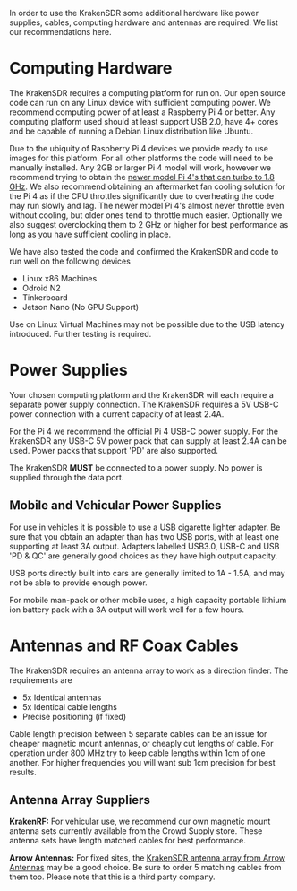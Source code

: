 In order to use the KrakenSDR some additional hardware like power supplies, cables, computing hardware and antennas are required. We list our recommendations here.

# Computing Hardware
The KrakenSDR requires a computing platform for run on. Our open source code can run on any Linux device with sufficient computing power. We recommend computing power of at least a Raspberry Pi 4 or better. Any computing platform used should at least support USB 2.0, have 4+ cores and be capable of running a Debian Linux distribution like Ubuntu.

Due to the ubiquity of Raspberry Pi 4 devices we provide ready to use images for this platform. For all other platforms the code will need to be manually installed. Any 2GB or larger Pi 4 model will work, however we recommend trying to obtain the [newer model Pi 4's that can turbo to 1.8 GHz](https://www.raspberrypi.com/news/bullseye-bonus-1-8ghz-raspberry-pi-4/). We also recommend obtaining an aftermarket fan cooling solution for the Pi 4 as if the CPU throttles significantly due to overheating the code may run slowly and lag. The newer model Pi 4's almost never throttle even without cooling, but older ones tend to throttle much easier. Optionally we also suggest overclocking them to 2 GHz or higher for best performance as long as you have sufficient cooling in place. 

We have also tested the code and confirmed the KrakenSDR and code to run well on the following devices

* Linux x86 Machines
* Odroid N2
* Tinkerboard
* Jetson Nano (No GPU Support)

Use on Linux Virtual Machines may not be possible due to the USB latency introduced. Further testing is required.

# Power Supplies
Your chosen computing platform and the KrakenSDR will each require a separate power supply connection. The KrakenSDR requires a 5V USB-C power connection with a current capacity of at least 2.4A.

For the Pi 4 we recommend the official Pi 4 USB-C power supply. For the KrakenSDR any USB-C 5V power pack that can supply at least 2.4A can be used. Power packs that support 'PD' are also supported.

The KrakenSDR **MUST** be connected to a power supply. No power is supplied through the data port.

## Mobile and Vehicular Power Supplies
For use in vehicles it is possible to use a USB cigarette lighter adapter. Be sure that you obtain an adapter than has two USB ports, with at least one supporting at least 3A output. Adapters labelled USB3.0, USB-C and USB 'PD & QC' are generally good choices as they have high output capacity. 

USB ports directly built into cars are generally limited to 1A - 1.5A, and may not be able to provide enough power.

For mobile man-pack or other mobile uses, a high capacity portable lithium ion battery pack with a 3A output will work well for a few hours.

# Antennas and RF Coax Cables
The KrakenSDR requires an antenna array to work as a direction finder.  The requirements are

* 5x Identical antennas
* 5x Identical cable lengths
* Precise positioning (if fixed)

Cable length precision between 5 separate cables can be an issue for cheaper magnetic mount antennas, or cheaply cut lengths of cable. For operation under 800 MHz try to keep cable lengths within 1cm of one another. For higher frequencies you will want sub 1cm precision for best results.

## Antenna Array Suppliers
**KrakenRF:** For vehicular use, we recommend our own magnetic mount antenna sets currently available from the Crowd Supply store. These antenna sets have length matched cables for best performance.

**Arrow Antennas:** For fixed sites, the [KrakenSDR antenna array from Arrow Antennas](https://www.arrowantennas.com/arrowii/krsdr.html) may be a good choice. Be sure to order 5 matching cables from them too. Please note that this is a third party company.